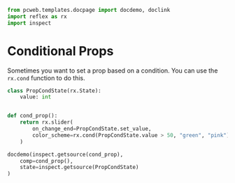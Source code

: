 ```python exec
from pcweb.templates.docpage import docdemo, doclink
import reflex as rx
import inspect
```

# Conditional Props

Sometimes you want to set a prop based on a condition. You can use the `rx.cond` function to do this.

```python exec
class PropCondState(rx.State):
    value: int


def cond_prop():
    return rx.slider(
        on_change_end=PropCondState.set_value,
        color_scheme=rx.cond(PropCondState.value > 50, "green", "pink"),
    )
```

```python eval
docdemo(inspect.getsource(cond_prop),
    comp=cond_prop(),
    state=inspect.getsource(PropCondState)
)
```